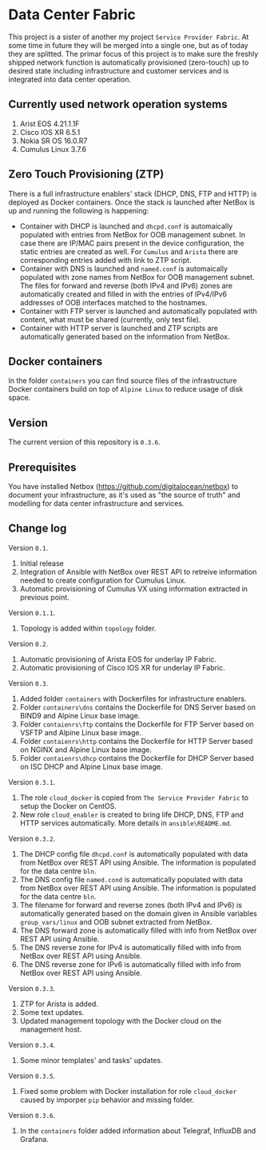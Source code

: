 # Data Center Fabric

This project is a sister of another my project `Service Provider Fabric`. At some time in future they will be merged into a single one, but as of today they are splitted. The primar focus of this project is to make sure the freshly shipped network function is automatically provisioned (zero-touch) up to desired state including infrastructure and customer services and is integrated into data center operation.

## Currently used network operation systems
1. Arist EOS 4.21.1.1F
2. Cisco IOS XR 6.5.1
3. Nokia SR OS 16.0.R7
4. Cumulus Linux 3.7.6

## Zero Touch Provisioning (ZTP)
There is a full infrastructure enablers' stack (DHCP, DNS, FTP and HTTP) is deployed as Docker containers. Once the stack is launched after NetBox is up and running the following is happening:
- Container with DHCP is launched and `dhcpd.conf` is automaically populated with entries from NetBox for OOB management subnet. In case there are IP/MAC pairs present in the device configuration, the static entries are created as well. For `Cumulus` and `Arista` there are corresponding entries added with link to ZTP script.
- Container with DNS is launched and `named.conf` is automaically populated with zone names from NetBox for OOB management subnet. The files for forward and reverse (both IPv4 and IPv6) zones are automatically created and filled in with the entries of IPv4/IPv6 addresses of OOB interfaces matched to the hostnames.
- Container with FTP server is launched and automatically populated with content, what must be shared (currently, only test file).
- Container with HTTP server is launched and ZTP scripts are automatically generated based on the information from NetBox.

## Docker containers
In the folder `containers` you can find source files of the infrastructure Docker containers build on top of `Alpine Linux` to reduce usage of disk space.

## Version

The current version of this repository is `0.3.6`.

## Prerequisites

You have installed Netbox (https://github.com/digitalocean/netbox) to document your infrastructure, as it's used as "the source of truth" and modelling for data center infrastructure and services. 

## Change log

Version `0.1`.
1. Initial release
2. Integration of Ansible with NetBox over REST API to retreive information needed to create configuration for Cumulus Linux.
3. Automatic provisioning of Cumulus VX using information extracted in previous point.

Version `0.1.1`.
1. Topology is added within `topology` folder.

Version `0.2`.
1. Automatic provisioning of Arista EOS for underlay IP Fabric.
2. Automatic provisioning of Cisco IOS XR for underlay IP Fabric.

Version `0.3`.
1. Added folder `containers` with Dockerfiles for infrastructure enablers.
2. Folder `containers\dns` contains the Dockerfile for DNS Server based on BIND9 and Alpine Linux base image.
3. Folder `contaienrs\ftp` contains the Dockerfile for FTP Server based on VSFTP and Alpine Linux base image.
4. Folder `contaienrs\http` contains the Dockerfile for HTTP Server based on NGINX and Alpine Linux base image.
5. Folder `contaienrs\dhcp` contains the Dockerfile for DHCP Server based on ISC DHCP and Alpine Linux base image.

Version `0.3.1`.
1. The role `cloud_docker` is copied from `The Service Provider Fabric` to setup the Docker on CentOS.
2. New role `cloud_enabler` is created to bring life DHCP, DNS, FTP and HTTP services automatically. More details in `ansible\README.md`.

Version `0.3.2`.
1. The DHCP config file `dhcpd.conf` is automatically populated with data from NetBox over REST API using Ansible. The information is populated for the data centre `bln`.
2. The DNS config file `named.cond` is automatically populated with data from NetBox over REST API using Ansible. The information is populated for the data centre `bln`.
3. The filename for forward and reverse zones (both IPv4 and IPv6) is automatically generated based on the domain given in Ansible variables `group_vars/linux` and OOB subnet extracted from NetBox.
4. The DNS forward zone is automatically filled with info from NetBox over REST API using Ansible.
5. The DNS reverse zone for IPv4 is automatically filled with info from NetBox over REST API using Ansible.
6. The DNS reverse zone for IPv6 is automatically filled with info from NetBox over REST API using Ansible.

Version `0.3.3`.
1. ZTP for Arista is added.
2. Some text updates.
3. Updated management topology with the Docker cloud on the management host.

Version `0.3.4`.
1. Some minor templates' and tasks' updates.

Version `0.3.5`.
1. Fixed some problem with Docker installation for role `cloud_docker` caused by imporper `pip` behavior and missing folder.

Version `0.3.6`.
1. In the `containers` folder added information about Telegraf, InfluxDB and Grafana.
